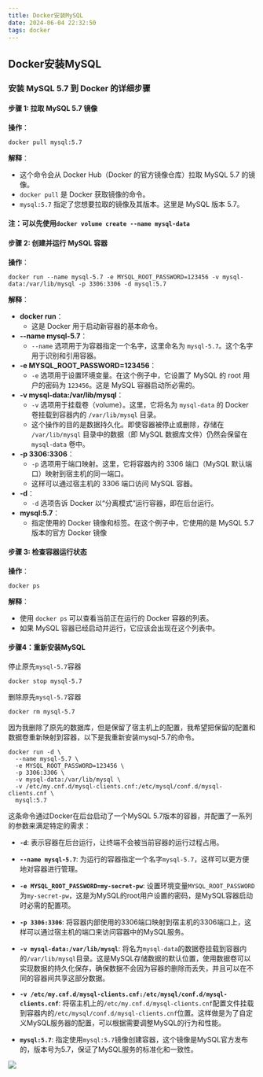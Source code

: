 ```yaml
---
title: Docker安装MySQL
date: 2024-06-04 22:32:50
tags: docker
---
```


## Docker安装MySQL

### 安装 MySQL 5.7 到 Docker 的详细步骤

#### 步骤 1: 拉取 MySQL 5.7 镜像

**操作**：

```shell
docker pull mysql:5.7
```

**解释**：

- 这个命令会从 Docker Hub（Docker 的官方镜像仓库）拉取 MySQL 5.7 的镜像。
- `docker pull` 是 Docker 获取镜像的命令。
- `mysql:5.7` 指定了您想要拉取的镜像及其版本。这里是 MySQL 版本 5.7。

#### 注：可以先使用`docker volume create --name mysql-data`

#### 步骤 2: 创建并运行 MySQL 容器

**操作**：

```shell
docker run --name mysql-5.7 -e MYSQL_ROOT_PASSWORD=123456 -v mysql-data:/var/lib/mysql -p 3306:3306 -d mysql:5.7
```

**解释**：

- **docker run**：
  - 这是 Docker 用于启动新容器的基本命令。
- **--name mysql-5.7**：
  - `--name` 选项用于为容器指定一个名字，这里命名为 `mysql-5.7`。这个名字用于识别和引用容器。
- **-e MYSQL_ROOT_PASSWORD=123456**：
  - `-e` 选项用于设置环境变量。在这个例子中，它设置了 MySQL 的 root 用户的密码为 `123456`。这是 MySQL 容器启动所必需的。
- **-v mysql-data:/var/lib/mysql**：
  - `-v` 选项用于挂载卷（volume）。这里，它将名为 `mysql-data` 的 Docker 卷挂载到容器内的 `/var/lib/mysql` 目录。
  - 这个操作的目的是数据持久化。即使容器被停止或删除，存储在 `/var/lib/mysql` 目录中的数据（即 MySQL 数据库文件）仍然会保留在 `mysql-data` 卷中。
- **-p 3306:3306**：
  - `-p` 选项用于端口映射。这里，它将容器内的 3306 端口（MySQL 默认端口）映射到宿主机的同一端口。
  - 这样可以通过宿主机的 3306 端口访问 MySQL 容器。
- **-d**：
  - `-d` 选项告诉 Docker 以“分离模式”运行容器，即在后台运行。
- **mysql:5.7**：
  - 指定使用的 Docker 镜像和标签。在这个例子中，它使用的是 MySQL 5.7 版本的官方 Docker 镜像

#### 步骤 3: 检查容器运行状态

**操作**：

```shell
docker ps
```

**解释**：

- 使用 `docker ps` 可以查看当前正在运行的 Docker 容器的列表。
- 如果 MySQL 容器已经启动并运行，它应该会出现在这个列表中。

#### 步骤4：重新安装MySQL

停止原先`mysql-5.7`容器

```shell
docker stop mysql-5.7
```

删除原先`mysql-5.7`容器

```shell
docker rm mysql-5.7
```

因为我删除了原先的数据库，但是保留了宿主机上的配置，我希望把保留的配置和数据卷重新映射到容器，以下是我重新安装mysql-5.7的命令。

```shell
docker run -d \
  --name mysql-5.7 \
  -e MYSQL_ROOT_PASSWORD=123456 \
  -p 3306:3306 \
  -v mysql-data:/var/lib/mysql \
  -v /etc/my.cnf.d/mysql-clients.cnf:/etc/mysql/conf.d/mysql-clients.cnf \
  mysql:5.7
```

这条命令通过Docker在后台启动了一个MySQL 5.7版本的容器，并配置了一系列的参数来满足特定的需求：

* **`-d`**: 表示容器在后台运行，让终端不会被当前容器的运行过程占用。

* **`--name mysql-5.7`**: 为运行的容器指定一个名字`mysql-5.7`，这样可以更方便地对容器进行管理。

* **`-e MYSQL_ROOT_PASSWORD=my-secret-pw`**: 设置环境变量`MYSQL_ROOT_PASSWORD`为`my-secret-pw`，这是为MySQL的root用户设置的密码，是MySQL容器启动时必需的配置项。

* **`-p 3306:3306`**: 将容器内部使用的3306端口映射到宿主机的3306端口上，这样可以通过宿主机的端口来访问容器中的MySQL服务。

* **`-v mysql-data:/var/lib/mysql`**: 将名为`mysql-data`的数据卷挂载到容器内的`/var/lib/mysql`目录。这是MySQL存储数据的默认位置，使用数据卷可以实现数据的持久化保存，确保数据不会因为容器的删除而丢失，并且可以在不同的容器间共享这部分数据。

* **`-v /etc/my.cnf.d/mysql-clients.cnf:/etc/mysql/conf.d/mysql-clients.cnf`**: 将宿主机上的`/etc/my.cnf.d/mysql-clients.cnf`配置文件挂载到容器内的`/etc/mysql/conf.d/mysql-clients.cnf`位置。这样做是为了自定义MySQL服务器的配置，可以根据需要调整MySQL的行为和性能。

* **`mysql:5.7`**: 指定使用`mysql:5.7`镜像创建容器，这个镜像是MySQL官方发布的，版本号为5.7，保证了MySQL服务的标准化和一致性。

![](https://qinyunjian-1316017204.cos.ap-guangzhou.myqcloud.com/images/typora/about.png)

